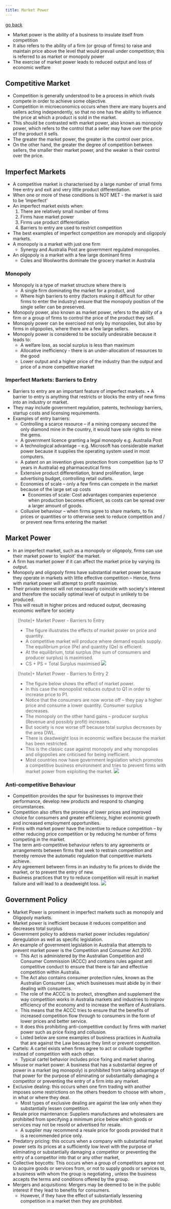 ```yaml
---
title: Market Power
---
```


[go back](11Subjects/11Economics.md)

- Market power is the ability of a business to insulate itself from competition
- It also refers to the ability of a firm (or group of firms) to raise and maintain price above the level that would prevail under competition; this is referred to as market or monopoly power
- The exercise of market power leads to reduced output and loss of economic welfare

## Competitive Market
- Competition is generally understood to be a process in which rivals compete in order to achieve some objective.
- Competition in microeconomics occurs when there are many buyers and sellers acting independently, so that no one has the ability to influence the price at which a product is sold in the market.
- This should be contrasted with market power, also known as monopoly power, which refers to the control that a seller may have over the price of the product it sells. 
- The greater the market power, the greater is the control over price. 
- On the other hand, the greater the degree of competition between sellers, the smaller their market power, and the weaker is their control over the price.

## Imperfect Markets
- A competitive market is characterised by a large number of small firms free entry and exit and very little product differentiation. 
- When one or more of these conditions is NOT MET - the market is said to be ‘imperfect’ 
- An imperfect market exists when: 
	1. There are relatively small number of firms 
	2. Firms have market power 
	3. Firms use product differentiation 
	4. Barriers to entry are used to restrict competition
- The best examples of imperfect competition are monopoly and oligopoly markets. 
- A monopoly is a market with just one firm
	- Synergy and Australia Post are government regulated monopolies.
- An oligopoly is a market with a few large dominant firms
	- Coles and Woolworths dominate the grocery market in Australia

### Monopoly
- Monopoly is a type of market structure where there is 
	- A single firm dominating the market for a product, and
	- Where high barriers to entry (factors making it difficult for other firms to enter the industry) ensure that the monopoly position of the single seller can be preserved.
- Monopoly power, also known as market power, refers to the ability of a firm or a group of firms to control the price of the product they sell. 
- Monopoly power can be exercised not only by monopolies, but also by firms in oligopolies, where there are a few large sellers.
- Monopoly power is considered to be socially undesirable because it leads to:
	- A welfare loss, as social surplus is less than maximum
	- Allocative inefficiency - there is an under-allocation of resources to the good 
	- Lower output and a higher price of the industry than the output and price of a more competitive market

### Imperfect Markets: Barriers to Entry
- Barriers to entry are an important feature of imperfect markets. • A barrier to entry is anything that restricts or blocks the entry of new firms into an industry or market. 
- They may include government regulation, patents, technology barriers, startup costs and licensing requirements.
- Examples of entry barriers:
	- Controlling a scarce resource – if a mining company secured the only diamond mine in the country, it would have sole rights to mine the gems. 
	- A government licence granting a legal monopoly e.g. Australia Post 
	- A technological advantage – e.g. Microsoft has considerable market power because it supplies the operating system used in most computers. 
	- A patent on an invention gives protection from competition (up to 17 years in Australia) eg pharmaceutical firms
	- Extensive product differentiation, brand proliferation, large advertising budget, controlling retail outlets. 
	- Economies of scale – only a few firms can compete in the market because of the large set up costs 
		- Economies of scale: Cost advantages companies experience when production becomes efficient, as costs can be spread over a larger amount of goods.
	- Collusive behaviour – when firms agree to share markets, to fix prices or quantities or to otherwise seek to reduce competition and / or prevent new firms entering the market

## Market Power
- In an imperfect market, such as a monopoly or oligopoly, firms can use their market power to ‘exploit’ the market. 
- A firm has market power if it can affect the market price by varying its output. 
- Monopoly and oligopoly firms have substantial market power because they operate in markets with little effective competition – Hence, firms with market power will attempt to profit maximise. 
- Their private interest will not necessarily coincide with society's interest and therefore the socially optimal level of output in unlikely to be produced. 
- This will result in higher prices and reduced output, decreasing economic welfare for society

> [!note]+ Market Power -  Barriers to Entry
> - The figure illustrates the effects of market power on price and quantity. 
> - A competitive market will produce where demand equals supply. 
>   The equilibrium price (Pe) and quantity (Qe) is efficient. 
> - At the equilibrium, total surplus (the sum of consumers and producer surplus) is maximised.
> - CS + PS = Total Surplus maximised
>   ![](marketpower.png)

> [!note]+  Market Power -  Barriers to Entry 2
> - The figure below shows the effect of market power. 
> - In this case the monopolist reduces output to Q1 in order to increase price to P1. 
> - Notice that the consumers are now worse off – they pay a higher price and consume a lower quantity. Consumer surplus decreases. 
> - The monopoly on the other hand gains – producer surplus (Revenue and possibly profit) increases.
> - But society is now worse off because total surplus decreases by the area DWL. 
> - There is deadweight loss in economic welfare because the market has been restricted. 
> - This is the classic case against monopoly and why monopolies and oligopolies are criticised for being inefficient. 
> - Most countries now have government legislation which promotes a competitive business environment and tries to prevent firms with market power from exploiting the market.
>   ![](11SubjectImages/marketpower2.png)

### Anti-competitive Behaviour
- Competition provides the spur for businesses to improve their performance, develop new products and respond to changing circumstances. 
- Competition also offers the promise of lower prices and improved choice for consumers and greater efficiency, higher economic growth and increased employment opportunities.
- Firms with market power have the incentive to reduce competition – by either reducing price competition or by reducing he number of firms competing in the market. 
- The term anti-competitive behaviour refers to any agreements or arrangements between firms that seek to restrain competition and thereby remove the automatic regulation that competitive markets achieve. 
- Any agreement between firms in an industry to fix prices to divide the market, or to prevent the entry of new. 
- Business practices that try to reduce competition will result in market failure and will lead to a deadweight loss.
 ![](11SubjectImages/reducingcompetition.png)

## Government Policy
- Market Power is prominent in imperfect markets such as monopoly and Oligopoly markets. 
- Market power is inefficient because it reduces competition and decreases total surplus 
- Government policy to address market power includes regulation/ deregulation as well as specific legislation. 
- An example of government legislation in Australia that attempts to prevent market power is the Competition and Consumer Act 2010.
	- This Act is administered by the Australian Competition and Consumer Commission (ACCC) and contains rules against anti competitive conduct to ensure that there is fair and effective competition within Australia. 
	- The Act also contains consumer protection rules, known as the Australian Consumer Law, which businesses must abide by in their dealing with consumers. 
	- The role of the ACCC is to protect, strengthen and supplement the way competition works in Australia markets and industries to improv efficiency of the economy and to increase the welfare of Australians.
	- This means that the ACCC tries to ensure that the benefits of increased competition flow through to consumers in the form of lower prices and better service. 
	- It does this prohibiting anti-competitive conduct by firms with market power such as price fixing and collusion. 
	- Listed below are some examples of business practices in Australia that are against the Law because they limit or prevent competition.
- Cartels: A cartel exists when firms agree to act or collude together instead of competition with each other. 
	- Typical cartel behavior includes price fixing and market sharing. 
- Misuse or market power: A business that has a substantial degree of power in a market (eg monopoly) is prohibited from taking advantage of that power for the purpose of eliminating or substantially damaging a competitor or preventing the entry of a firm into any market. 
- Exclusive dealing: this occurs when one firm trading with another imposes some restrictions on the others freedom to choose with whom , in what or where they deal. 
	- Most types of exclusive dealing are against the law only when they substantially lessen competition.
- Resale price maintenance: Suppliers manufactures and wholesalers are prohibited from specifying a minimum price below which goods or services may not be resold or advertised for resale. 
	- A supplier may recommend a resale price for goods provided that it is a recommended price only. 
- Predatory pricing: this occurs when a company with substantial market power sets its prices at a sufficiently low level with the purpose of eliminating or substantially damaging a competitor or preventing the entry of a competitor into that or any other market, 
- Collective boycotts: This occurs when a group of competitors agree not to acquire goods or services from, or not to supply goods or services to, a business with whom the group is negotiating , unless the business accepts the terms and conditions offered by the group.
- Mergers and acquisitions: Mergers may be deemed to be in the public interest if they lead to benefits for consumers. 
	- However, if they have the effect of substantially lessening competition in a market then they are prohibited.
